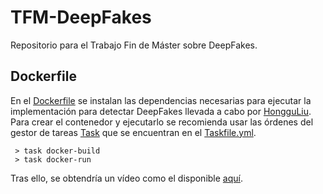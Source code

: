 # TFM-DeepFakes

Repositorio para el Trabajo Fin de Máster sobre DeepFakes.

## Dockerfile

En el [Dockerfile](./Dockerfile) se instalan las dependencias necesarias para ejecutar la implementación para detectar DeepFakes llevada a cabo por [HongguLiu](https://github.com/HongguLiu/Deepfake-Detection). Para crear el contenedor y ejecutarlo se recomienda usar las órdenes del gestor de tareas [Task](https://taskfile.dev/#/) que se encuentran en el [Taskfile.yml](./Taskfile.yml). 

```
 > task docker-build
 > task docker-run
```

Tras ello, se obtendría un vídeo como el disponible [aquí](./output).